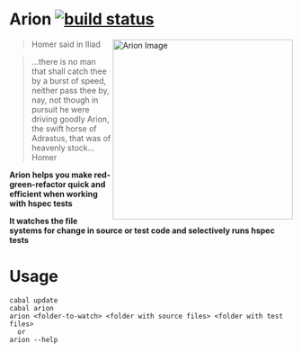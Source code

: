 # Arion [![build status](https://travis-ci.org/karun012/arion.png)](https://travis-ci.org/karun012/arion)


<img src="http://s1.hubimg.com/u/7984120_f260.jpg"
 alt="Arion Image" title="arion" align="right" height="320px"/>

> Homer said in Iliad

> ...there is no man that shall catch thee by a burst of speed, neither pass thee by,
> nay, not though in pursuit he were driving goodly Arion,
> the swift horse of Adrastus, that was of heavenly stock...
> Homer


**Arion helps you make red-green-refactor quick and efficient when working with hspec tests**

**It watches the file systems for change in source or test code and selectively runs hspec tests**



# Usage

```cabal
cabal update
cabal arion
arion <folder-to-watch> <folder with source files> <folder with test files>
  or
arion --help
```


